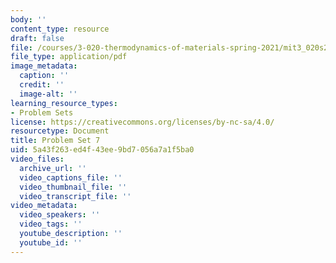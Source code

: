 ```yaml
---
body: ''
content_type: resource
draft: false
file: /courses/3-020-thermodynamics-of-materials-spring-2021/mit3_020s21_pset07.pdf
file_type: application/pdf
image_metadata:
  caption: ''
  credit: ''
  image-alt: ''
learning_resource_types:
- Problem Sets
license: https://creativecommons.org/licenses/by-nc-sa/4.0/
resourcetype: Document
title: Problem Set 7
uid: 5a43f263-ed4f-43ee-9bd7-056a7a1f5ba0
video_files:
  archive_url: ''
  video_captions_file: ''
  video_thumbnail_file: ''
  video_transcript_file: ''
video_metadata:
  video_speakers: ''
  video_tags: ''
  youtube_description: ''
  youtube_id: ''
---
```

